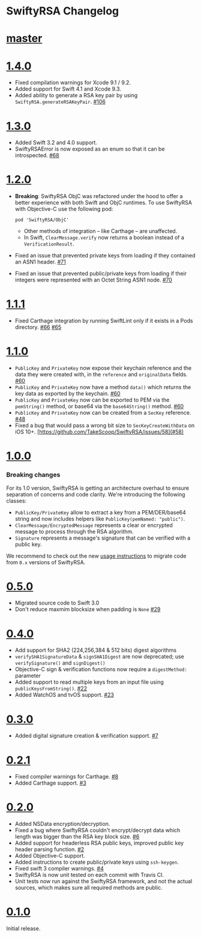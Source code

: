 SwiftyRSA Changelog
===================

# [master]

# [1.4.0]

 - Fixed compilation warnings for Xcode 9.1 / 9.2.
 - Added support for Swift 4.1 and Xcode 9.3.
 - Added ability to generate a RSA key pair by using `SwiftyRSA.generateRSAKeyPair`.
   [#106](https://github.com/TakeScoop/SwiftyRSA/issues/106)

# [1.3.0]

 - Added Swift 3.2 and 4.0 support.
 - SwiftyRSAError is now exposed as an enum so that it can be introspected.
   [#68](https://github.com/TakeScoop/SwiftyRSA/issues/68)

# [1.2.0]

 - **Breaking**: SwiftyRSA ObjC was refactored under the hood to offer a better experience with both Swift and ObjC runtimes. To use SwiftyRSA with Objective-C use the following pod:

   ```
   pod 'SwiftyRSA/ObjC'
   ```

    - Other methods of integration – like Carthage – are unaffected.
    - In Swift, `ClearMessage.verify` now returns a boolean instead of a `VerificationResult`.
 
 - Fixed an issue that prevented private keys from loading if they contained an ASN1 header.
   [#71](https://github.com/TakeScoop/SwiftyRSA/issues/71)
 - Fixed an issue that prevented public/private keys from loading if their integers were represented with an Octet String ASN1 node.
   [#70](https://github.com/TakeScoop/SwiftyRSA/issues/70)

# [1.1.1]

 - Fixed Carthage integration by running SwiftLint only if it exists in a Pods directory.
   [#66](https://github.com/TakeScoop/SwiftyRSA/issues/66)
   [#65](https://github.com/TakeScoop/SwiftyRSA/issues/65)
   
# [1.1.0]

 - `PublicKey` and `PrivateKey` now expose their keychain reference and the data they were created with, in the `reference` and `originalData` fields.
   [#60](https://github.com/TakeScoop/SwiftyRSA/issues/60)
 - `PublicKey` and `PrivateKey` now have a method `data()` which returns the key data as exported by the keychain.
	[#60](https://github.com/TakeScoop/SwiftyRSA/issues/60)
 - `PublicKey` and `PrivateKey` now can be exported to PEM via the `pemString()` method, or base64 via the `base64String()` method.
   [#60](https://github.com/TakeScoop/SwiftyRSA/issues/60)
 - `PublicKey` and `PrivateKey` now can be created from a `SecKey` reference.
   [#48](https://github.com/TakeScoop/SwiftyRSA/issues/48)
 - Fixed a bug that would pass a wrong bit size to `SecKeyCreateWithData` on iOS 10+.
   [https://github.com/TakeScoop/SwiftyRSA/issues/58](#58)

# [1.0.0]

### Breaking changes

For its 1.0 version, SwiftyRSA is getting an architecture overhaul to ensure separation of concerns and code clarity. We're introducing the following classes:

 - `PublicKey/PrivateKey` allow to extract a key from a PEM/DER/base64 string and now includes helpers like `PublicKey(pemNamed: "public")`.
 - `ClearMessage/EncryptedMessage` represents a clear or encrypted message to process through the RSA algorithm.
 - `Signature` represents a message's signature that can be verified with a public key.

We recommend to check out the new [usage instructions](./README.md) to migrate code from `0.x` versions of SwiftyRSA.

# [0.5.0]

 - Migrated source code to Swift 3.0
 - Don't reduce maxmim blocksize when padding is `None` [#29](https://github.com/TakeScoop/SwiftyRSA/issues/29)

# [0.4.0]

 - Add support for SHA2 (224,256,384 & 512 bits) digest algorithms
 - `verifySHA1SignatureData` & `signSHA1Digest` are now deprecated; use `verifySignature()`
   and `signDigest()`
 - Objective-C sign & verification functions now require a `digestMethod:` parameter
 - Added support to read multiple keys from an input file using `publicKeysFromString()`.
	[#22](https://github.com/TakeScoop/SwiftyRSA/pull/22)
 - Added WatchOS and tvOS support.
   [#23](https://github.com/TakeScoop/SwiftyRSA/pull/23)

# [0.3.0]

 - Added digital signature creation & verification support.
 [#7](https://github.com/TakeScoop/SwiftyRSA/pull/7)

# [0.2.1]

 - Fixed compiler warnings for Carthage.
	[#8](https://github.com/TakeScoop/SwiftyRSA/issues/8)
 - Added Carthage support.
   [#3](https://github.com/TakeScoop/SwiftyRSA/issues/3)

# [0.2.0]

 - Added NSData encryption/decryption.
 - Fixed a bug where SwiftyRSA couldn't encrypt/decrypt data which length was bigger than the RSA key block size.
   [#6](https://github.com/TakeScoop/SwiftyRSA/issues/6)
 - Added support for headerless RSA public keys, improved public key header parsing function.
   [#2](https://github.com/TakeScoop/SwiftyRSA/issues/2)
 - Added Objective-C support.
 - Added instructions to create public/private keys using `ssh-keygen`.
 - Fixed swift 3 compiler warnings.
   [#4](https://github.com/TakeScoop/SwiftyRSA/issues/4)
 - SwiftyRSA is now unit tested on each commit with Travis CI.
 - Unit tests now run against the SwiftyRSA framework, and not the actual sources, which makes sure all required methods are public.

# [0.1.0]

Initial release.

[master]: https://github.com/TakeScoop/SwiftyRSA/tree/master
[1.4.0]: https://github.com/TakeScoop/SwiftyRSA/releases/tag/1.4.0
[1.3.0]: https://github.com/TakeScoop/SwiftyRSA/releases/tag/1.3.0
[1.2.0]: https://github.com/TakeScoop/SwiftyRSA/releases/tag/1.2.0
[1.1.1]: https://github.com/TakeScoop/SwiftyRSA/releases/tag/1.1.1
[1.1.0]: https://github.com/TakeScoop/SwiftyRSA/releases/tag/1.1.0
[1.0.0]: https://github.com/TakeScoop/SwiftyRSA/releases/tag/1.0.0
[0.5.0]: https://github.com/TakeScoop/SwiftyRSA/releases/tag/0.5.0
[0.4.0]: https://github.com/TakeScoop/SwiftyRSA/releases/tag/0.4.0
[0.3.0]: https://github.com/TakeScoop/SwiftyRSA/releases/tag/0.3.0
[0.2.1]: https://github.com/TakeScoop/SwiftyRSA/releases/tag/0.2.1
[0.2.0]: https://github.com/TakeScoop/SwiftyRSA/releases/tag/0.2.0
[0.1.0]: https://github.com/TakeScoop/SwiftyRSA/releases/tag/0.1.0
